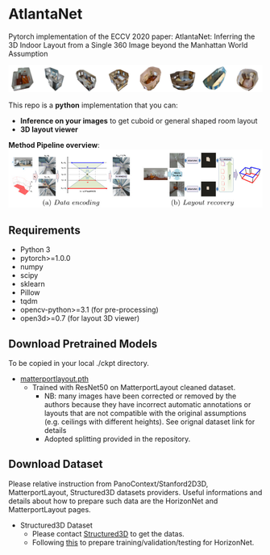 # AtlantaNet
Pytorch implementation of the ECCV 2020 paper: AtlantaNet: Inferring the 3D Indoor Layout from a Single 360 Image beyond the Manhattan World Assumption

![](assets/teaser.jpg)

This repo is a **python** implementation that you can:
- **Inference on your images** to get cuboid or general shaped room layout
- **3D layout viewer**

**Method Pipeline overview**:
![](assets/overview.jpg)

## Requirements
- Python 3
- pytorch>=1.0.0
- numpy
- scipy
- sklearn
- Pillow
- tqdm
- opencv-python>=3.1 (for pre-processing)
- open3d>=0.7 (for layout 3D viewer)

## Download Pretrained Models
To be copied in your local ./ckpt directory.
- [matterportlayout.pth](https://vicserver.crs4.it/atlantanet/matterport_layout.pth)
    - Trained with ResNet50 on MatterportLayout cleaned dataset. 
	    - NB: many images have been corrected or removed by the authors because they have incorrect automatic annotations or layouts that are not compatible with the original assumptions (e.g. ceilings with different heights). See orignal dataset link for details
        - Adopted splitting provided in the repository.


## Download Dataset
Please relative instruction from PanoContext/Stanford2D3D, MatterportLayout, Structured3D datasets providers.
Useful informations and details about how to prepare such data are the HorizonNet and MatterportLayout pages.

- Structured3D Dataset
    - Please contact [Structured3D](https://structured3d-dataset.org/) to get the datas.
    - Following [this](https://github.com/sunset1995/HorizonNet/blob/master/README_ST3D.md#dataset-preparation) to prepare training/validation/testing for HorizonNet.




